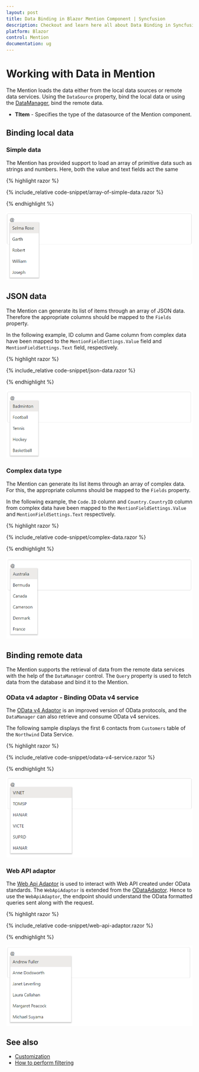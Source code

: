 ```yaml
---
layout: post
title: Data Binding in Blazor Mention Component | Syncfusion
description: Checkout and learn here all about Data Binding in Syncfusion Blazor Mention component and more.
platform: Blazor
control: Mention
documentation: ug
---
```


# Working with Data in Mention

The Mention loads the data either from the local data sources or remote data services. Using the `DataSource` property,  bind the local data or using the [DataManager](https://help.syncfusion.com/cr/blazor/Syncfusion.Blazor.DataManager.html), bind the remote data.

* **TItem** - Specifies the type of the datasource of the Mention component.

## Binding local data

### Simple data

The Mention has provided support to load an array of primitive data such as strings and numbers. Here, both the value and text fields act the same

{% highlight razor %}

{% include_relative code-snippet/array-of-simple-data.razor %}

{% endhighlight %}

![Blazor Mention with array of simple data](./images/blazor-mention-simple-data.png)

## JSON data

The Mention can generate its list of items through an array of JSON data. Therefore the appropriate columns should be mapped to the `Fields` property.

In the following example, ID column and Game column from complex data have been mapped to the `MentionFieldSettings.Value` field and `MentionFieldSettings.Text` field, respectively.

{% highlight razor %}

{% include_relative code-snippet/json-data.razor %}

{% endhighlight %}

![Blazor Mention with array of JSON data](./images/blazor-mention-json-data.png)

### Complex data type

The Mention can generate its list items through an array of complex data. For this, the appropriate columns should be mapped to the `Fields` property.

In the following example, the `Code.ID` column and `Country.CountryID` column from complex data have been mapped to the `MentionFieldSettings.Value` and  `MentionFieldSettings.Text` respectively.

{% highlight razor %}

{% include_relative code-snippet/complex-data.razor %}

{% endhighlight %}

![Blazor Mention with array of complex data](./images/blazor-mention-complex-data.png)

## Binding remote data

The Mention supports the retrieval of data from the remote data services with the help of the `DataManager` control. The `Query` property is used to fetch data from the database and bind it to the Mention.

### OData v4 adaptor - Binding OData v4 service

The [OData v4 Adaptor](https://blazor.syncfusion.com/documentation/data/adaptors#odatav4-adaptor) is an improved version of OData protocols, and the `DataManager` can also retrieve and consume OData v4 services.

The following sample displays the first 6 contacts from `Customers` table of the `Northwind` Data Service.

{% highlight razor %}

{% include_relative code-snippet/odata-v4-service.razor %}

{% endhighlight %}

![Blazor Mention with OData v4 adaptor](./images/blazor-mention-ODatav4-adaptor.png)

### Web API adaptor

The [Web Api Adaptor](https://blazor.syncfusion.com/documentation/data/adaptors#web-api-adaptor) is used to interact with Web API created under OData standards. The `WebApiAdaptor` is extended from the [ODataAdaptor](https://blazor.syncfusion.com/documentation/data/adaptors#odata-adaptor). Hence to use the `WebApiAdaptor`, the endpoint should understand the OData formatted queries sent along with the request. 

{% highlight razor %}

{% include_relative code-snippet/web-api-adaptor.razor %}

{% endhighlight %}

![Blazor Mention with web API adaptor](./images/blazor-mention-web-api-adaptor.png)

## See also

* [Customization](./customization)
* [How to perform filtering](./filtering-data)